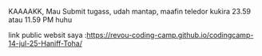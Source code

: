 KAAAAKK, Mau Submit tugass, udah mantap, maafin teledor kukira 23.59 atau 11.59 PM huhu

link public websit saya :https://revou-coding-camp.github.io/codingcamp-14-jul-25-Haniff-Toha/
